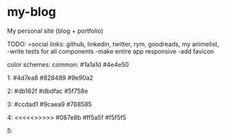 # my-blog
My personal site (blog + portfolio)


TODO:
=social links: github, linkedin, twitter, rym, goodreads, my animelist,
-write tests for all components
-make entire app responsive
-add favicon


color schemes:
common:
#1a1a1d
#4e4e50

1:
#4d7ea8
#828489
#9e90a2

2:
#db162f
#dbdfac
#5f758e

3:
#ccdad1
#9caea9
#788585

4: <<<<<>>>>>
#087e8b
#ff5a5f
#f5f5f5

5:
